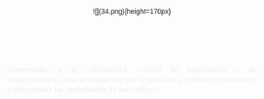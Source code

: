 <html>
<style>
body{
    margin: 0;
    padding: 0;
    background: url(1.png);   
    background-size: cover;
    background-position: center;
    font-family: sans-serif;
    background--attachment: fixed;
}
</style>
<br> <br>
<br> <br>


 <center>
  ![](34.png){height=170px} </center>
  
  <br> <br>
<br> <br>
 
<html lang="es">
<FONT FACE="times new roman">
<head>
    <meta charset="UTF-8">
    <meta name="viewport" content="width=device-width, initial-scale=1.0">
    <style>
        body {
            font-family: Arial, sans-serif;
            text-align: justify;
            margin: 20px; /* Añade un margen para mejorar la apariencia */
        }
    </style>
    <title>Tu Página con Texto Justificado</title>
</head>
<body>
<H3> <font color="#F0F3F4"><p>Bienvenidos a la calculadora CalSoil de laboratorio y de requerimientos, una herramienta que le ayudará a realizar ecuaciones y a determinar las necesidades de sus cultivos.</p> 
 <br></H3>
</body>
</html>

 </html>


